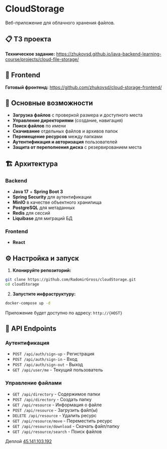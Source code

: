 # CloudStorage

Веб-приложение для облачного хранения файлов.

## 📋 ТЗ проекта
**Техническое задание:** https://zhukovsd.github.io/java-backend-learning-course/projects/cloud-file-storage/

## 🎨 Frontend
**Готовый фронтенд:** https://github.com/zhukovsd/cloud-storage-frontend/

## 🚀 Основные возможности

- **Загрузка файлов** с проверкой размера и доступного места
- **Управление директориями** (создание, навигация)
- **Поиск файлов** по имени
- **Скачивание** отдельных файлов и архивов папок
- **Перемещение ресурсов** между папками
- **Аутентификация и авторизация** пользователей
- **Защита от переполнения диска** с резервированием места

## 🏗️ Архитектура

### Backend
- **Java 17** + **Spring Boot 3**
- **Spring Security** для аутентификации
- **MinIO** в качестве объектного хранилища
- **PostgreSQL** для метаданных
- **Redis** для сессий
- **Liquibase** для миграций БД

### Frontend
- **React** 




## ⚙️ Настройка и запуск



1. **Клонируйте репозиторий:**
```bash
git clone https://github.com/RadomirGross/cloudStorage.git
cd cloudStorage
```

2. **Запустите инфраструктуру:**
```bash
docker-compose up -d 
```


Приложение будет доступно по адресу: `http://{HOST}`

## 📝 API Endpoints

### Аутентификация
- `POST /api/auth/sign-up` - Регистрация
- `POST /api/auth/sign-in` - Вход
- `POST /api/auth/sign-out` - Выход
- `GET /api/user/me` - Текущий пользователь

### Управление файлами
- `GET /api/directory` - Содержимое папки
- `POST /api/directory` - Создать папку
- `GET /api/resource` - Информация о файле
- `POST /api/resource` - Загрузить файл(ы)
- `DELETE /api/resource` - Удалить ресурс
- `GET /api/resource/move` - Переместить ресурс
- `GET /api/resource/download` - Скачать файл/папку
- `GET /api/resource/search` - Поиск файлов

Деплой [45.141.103.192](http://45.141.103.192)